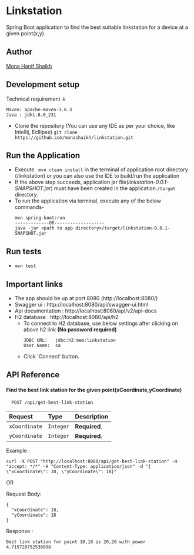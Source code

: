 
# Linkstation

Spring Boot application to find the best suitable linkstation for a device at a given point(x,y)

## Author
 [Mona Hanif Shaikh](https://github.com/monashaikh)

  
## Development setup

Technical requirement ↓
``` 
Maven: apache-maven-3.6.3
Java : jdk1.8.0_231
```


-  Clone the repository (You can use any IDE as per your choice, like Intellij, Ecllipse)
    `git clone https://github.com/monashaikh/linkstation.git`

## Run the Application
- Execute ` mvn clean install` in the terminal of application root directory (/linkstation) or you can also use the IDE to build/run the application
- If the above step succeeds, application jar file(*linkstation-0.0.1-SNAPSHOT.jar*) must have been created in the application `/target` directory.
- To run the application via terminal, execute any of the below commands-
    ```
    mvn spring-boot:run
    -------------OR-------------------
    java -jar <path to app directory>/target/linkstation-0.0.1-SNAPSHOT.jar
    ```
## Run tests
- `mvn test`
## Important links
- The app should be up at port 8080 (http://localhost:8080/)
- Swagger ui : http://localhost:8080/api/swagger-ui.html
- Api documentation : http://localhost:8080/api/v2/api-docs
- H2 database : http://localhost:8080/api/h2
    - To connect to H2 database, use below settings after clicking on above h2 link **(No password required)**
        ```
        JDBC URL:	jdbc:h2:mem:linkstation
        User Name:	sa
        ```
    - Click 'Connect' button.



## API Reference

#### Find the best link station for the given point(xCoordinate,yCoordinate)

```http
  POST /api/get-best-link-station
```

|  Request      | Type     | Description                |
| :--------     | :------- | :------------------------- |
| `xCoordinate` | `Integer` | **Required**.             |
| `yCoordinate` | `Integer` | **Required**.             |

Example : 

`curl -X POST "http://localhost:8080/api/get-best-link-station" -H "accept: */*" -H "Content-Type: application/json" -d "{ \"xCoordinate\": 18, \"yCoordinate\": 18}"`

OR

Request Body: 
```
{
  "xCoordinate": 18,
  "yCoordinate": 18
}
```

Response :

`Best link station for point 18,18 is 20,20 with power 4.715728752538098`